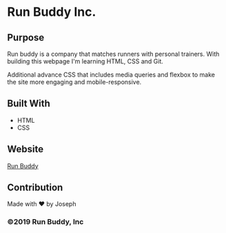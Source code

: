 # Run Buddy Inc.

## Purpose
Run buddy is a company that matches runners with personal trainers. With building this webpage I'm learning HTML, CSS and Git. 

Additional advance CSS that includes media queries and flexbox to make the site more engaging and mobile-responsive.

## Built With
* HTML
* CSS

## Website
[Run Buddy](https://jmcampbell2021.github.io/run-buddy/)

## Contribution
Made with ❤️ by Joseph

### ©️2019 Run Buddy, Inc 
